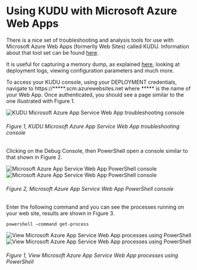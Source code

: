 # Using KUDU with Microsoft Azure Web Apps

There is a nice set of troubleshooting and analysis tools for use with Microsoft Azure Web Apps (formerlly Web Sites) called KUDU.  Information about that tool set can be found [here][LINK1].

It is useful for capturing a memory dump, as explained [here][LINK2], looking at deployment logs, viewing configuration parameters and much more.

To access your KUDU console, using your DEPLOYMENT credentials, navigate to https://*****.scm.azurewebsites.net where ***** is the name of your Web App.  Once authenticated, you should see a page similar to the one illustrated with Figure 1.

![KUDU Microsoft Azure App Service Web App troubleshooting console][FIGURE1]
###### Figure 1, KUDU Microsoft Azure App Service Web App troubleshooting console

Clicking on the Debug Console, then PowerShell open a console similar to that shown in Figure 2.

![Microsoft Azure App Service Web App PowerShell console][FIGURE2]
![Microsoft Azure App Service Web App PowerShell console][FIGURE3]
###### Figure 2, Microsoft Azure App Service Web App PowerShell console

Enter the following command and you can see the processes running on your web site, results are shown in Figure 3.

``` powershell –command get-process ```

![View Microsoft Azure App Service Web App processes using PowerShell][FIGURE4]
![View Microsoft Azure App Service Web App processes using PowerShell][FIGURE5]
###### Figure 1, View Microsoft Azure App Service Web App processes using PowerShell

[FIGURE1]: ../images/2018/msdn-0072.png "Figure 1, KUDU Microsoft Azure App Service Web App troubleshooting console"
[FIGURE2]: ../images/2018/msdn-0073.png "Figure 2, Microsoft Azure App Service Web App PowerShell console"
[FIGURE3]: ../images/2018/msdn-0074.png "Figure 3, Microsoft Azure App Service Web App PowerShell console"
[FIGURE4]: ../images/2018/msdn-0068.png "Figure 4, View Microsoft Azure App Service Web App processes using PowerShell"
[FIGURE5]: ../images/2018/msdn-0069.png "Figure 5, View Microsoft Azure App Service Web App processes using PowerShell"

[LINK1]: https://github.com/projectkudu/kudu/wiki/Process-Threads-list-and-minidump-gcdump-diagsession
[LINK2]: http://blogs.msdn.com/b/asiatech/archive/2013/07/18/using-kudu-to-capture-hang-dumps-for-windows-azure-web-sites.aspx
